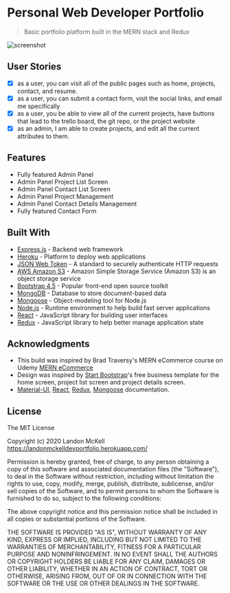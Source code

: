 # Personal Web Developer Portfolio

> Basic portfolio platform built in the MERN stack and Redux

![screenshot](https://github.com/ETM32019/personal-portfolio/blob/main/uploads/image-1611296711643.png)

## User Stories

- [x] as a user, you can visit all of the public pages such as home, projects, contact, and resume.
- [x] as a user, you can submit a contact form, visit the social links, and email me specifically
- [x] as a user, you be able to view all of the current projects, have buttons that lead to the trello board, the git repo, or the project website
- [x] as an admin, I am able to create projects, and edit all the current attributes to them.

## Features

- Fully featured Admin Panel
- Admin Panel Project List Screen
- Admin Panel Contact List Screen
- Admin Panel Project Management
- Admin Panel Contact Details Management
- Fully featured Contact Form

## Built With

- [Express.js](https://expressjs.com/) - Backend web framework
- [Heroku](http://heroku.com/) - Platform to deploy web applications
- [JSON Web Token](https://jwt.io/) - A standard to securely authenticate HTTP requests
- [AWS Amazon S3](https://aws.amazon.com/s3/) - Amazon Simple Storage Service (Amazon S3) is an object storage service
- [Bootstrap 4.5](https://getbootstrap.com/docs/4.5/getting-started/introduction/) - Popular front-end open source toolkit
- [MongoDB](https://www.mongodb.com/) - Database to store document-based data
- [Mongoose](https://mongoosejs.com/) - Object-modeling tool for Node.js
- [Node.js](https://nodejs.org/en/) - Runtime environment to help build fast server applications
- [React](https://reactjs.org/) - JavaScript library for building user interfaces
- [Redux](https://redux.js.org/) - JavaScript library to help better manage application state

## Acknowledgments

- This build was inspired by Brad Traversy's MERN eCommerce course on Udemy [MERN eCommerce](https://www.udemy.com/course/mern-ecommerce/)
- Design was inspired by [Start Bootstrap](https://startbootstrap.com/template/small-business)'s free business template for the home screen, project list screen and project details screen.
- [Material-UI](https://material-ui.com/getting-started/installation/), [React](https://reactjs.org/docs/getting-started.html), [Redux](https://redux.js.org/introduction), [Mongoose](https://mongoosejs.com/docs/guide.html) documentation.

## License

The MIT License

Copyright (c) 2020 Landon McKell https://landonmckelldevportfolio.herokuapp.com/

Permission is hereby granted, free of charge, to any person obtaining a copy
of this software and associated documentation files (the "Software"), to deal
in the Software without restriction, including without limitation the rights
to use, copy, modify, merge, publish, distribute, sublicense, and/or sell
copies of the Software, and to permit persons to whom the Software is
furnished to do so, subject to the following conditions:

The above copyright notice and this permission notice shall be included in
all copies or substantial portions of the Software.

THE SOFTWARE IS PROVIDED "AS IS", WITHOUT WARRANTY OF ANY KIND, EXPRESS OR
IMPLIED, INCLUDING BUT NOT LIMITED TO THE WARRANTIES OF MERCHANTABILITY,
FITNESS FOR A PARTICULAR PURPOSE AND NONINFRINGEMENT. IN NO EVENT SHALL THE
AUTHORS OR COPYRIGHT HOLDERS BE LIABLE FOR ANY CLAIM, DAMAGES OR OTHER
LIABILITY, WHETHER IN AN ACTION OF CONTRACT, TORT OR OTHERWISE, ARISING FROM,
OUT OF OR IN CONNECTION WITH THE SOFTWARE OR THE USE OR OTHER DEALINGS IN
THE SOFTWARE.
